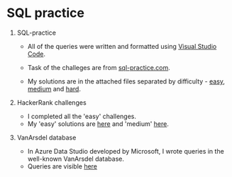 
# SQL practice

1. SQL-practice
    - All of the queries were written and formatted
        using [Visual Studio Code](https://code.visualstudio.com).
    - Task of the challeges are from [sql-practice.com](https://sql-practice.com).

    - My solutions are in the attached files separated by difficulty - [easy](/Sql-practice/easyChallenges.sql), [medium](/Sql-practice/mediumChallenges.sql) and [hard](/Sql-practice/hardChallenges.sql).

2. HackerRank challenges
    - I completed all the 'easy' challenges.
    - My 'easy' solutions are [here](/HackerRank/SQL_basic_easy.sql) and 'medium' [here](/HackerRank/SQL_intermediate_medium.sql).

3. VanArsdel database
    - In Azure Data Studio developed by Microsoft, I wrote queries in the well-known VanArsdel database.
    - Queries are visible [here](/OtherPractice/)